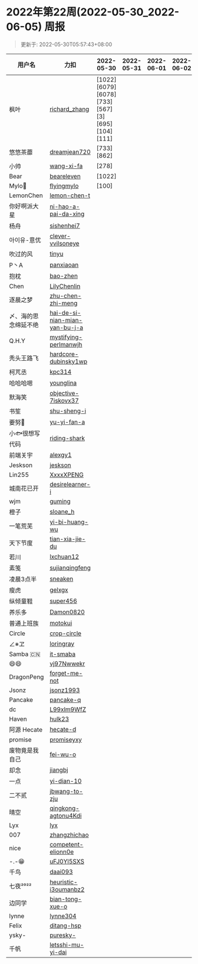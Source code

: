 
# 2022年第22周(2022-05-30_2022-06-05) 周报

> 更新于: 2022-05-30T05:57:43+08:00

| 用户名 | 力扣 |  2022-05-30|2022-05-31|2022-06-01|2022-06-02|2022-06-03|2022-06-04|2022-06-05  | 总计 | 排名 |
| ---- | ---- |    ---- | ---- | ---- | ---- | ---- | ---- | ----   | ---- | ---- |
|枫叶|[richard_zhang](https://leetcode.cn/u/richard_zhang/)|\[1022]\[6079]\[6078]\[733]\[567]\[3]\[695]\[104]\[111]|||||||9|1|
|悠悠茶蘼|[dreamjean720](https://leetcode.cn/u/dreamjean720/)|\[733]\[862]|||||||2|2|
|小帅|[wang-xi-fa](https://leetcode.cn/u/wang-xi-fa/)|\[278]|||||||1|3|
|Bear|[beareleven](https://leetcode.cn/u/beareleven/)|\[1022]|||||||1|3|
|Mylo🐘|[flyingmylo](https://leetcode.cn/u/flyingmylo/)|\[100]|||||||1|3|
|LemonChen|[lemon-chen-t](https://leetcode.cn/u/lemon-chen-t/)||||||||0|4|
|你好啊派大星|[ni-hao-a-pai-da-xing](https://leetcode.cn/u/ni-hao-a-pai-da-xing/)||||||||0|4|
|杨舟|[sishenhei7](https://leetcode.cn/u/sishenhei7/)||||||||0|4|
|아이유-意优|[clever-vvilsoneye](https://leetcode.cn/u/clever-vvilsoneye/)||||||||0|4|
|吹过的风|[tinyu](https://leetcode.cn/u/tinyu/)||||||||0|4|
|P丶A|[panxiaoan](https://leetcode.cn/u/panxiaoan/)||||||||0|4|
|抱枕|[bao-zhen](https://leetcode.cn/u/bao-zhen/)||||||||0|4|
|Chen|[LilyChenlin](https://leetcode.cn/u/LilyChenlin/)||||||||0|4|
|逐晨之梦|[zhu-chen-zhi-meng](https://leetcode.cn/u/zhu-chen-zhi-meng/)||||||||0|4|
|〆、海的思念绵延不绝|[hai-de-si-nian-mian-yan-bu-j-a](https://leetcode.cn/u/hai-de-si-nian-mian-yan-bu-j-a/)||||||||0|4|
|Q.H.Y|[mystifying-perlmanwjh](https://leetcode.cn/u/mystifying-perlmanwjh/)||||||||0|4|
|秃头王路飞|[hardcore-dubinsky1wp](https://leetcode.cn/u/hardcore-dubinsky1wp/)||||||||0|4|
|柯芃丞|[kpc314](https://leetcode.cn/u/kpc314/)||||||||0|4|
|哈哈哈嗯|[younglina](https://leetcode.cn/u/younglina/)||||||||0|4|
|默海笑|[objective-7iskovx37](https://leetcode.cn/u/objective-7iskovx37/)||||||||0|4|
|书笙|[shu-sheng-i](https://leetcode.cn/u/shu-sheng-i/)||||||||0|4|
|要努🌰|[yu-yi-fan-a](https://leetcode.cn/u/yu-yi-fan-a/)||||||||0|4|
|小🐟很想写代码|[riding-shark](https://leetcode.cn/u/riding-shark/)||||||||0|4|
|前端关宇|[alexgy1](https://leetcode.com/u/alexgy1/)||||||||0|4|
|Jeskson|[jeskson](https://leetcode.cn/u/jeskson/)||||||||0|4|
|Lin255|[XxxxXPENG](https://leetcode.cn/u/XxxxXPENG/)||||||||0|4|
|城南花已开|[desirelearner-i](https://leetcode.cn/u/desirelearner-i/)||||||||0|4|
|wjm|[guming](https://leetcode.cn/u/guming/)||||||||0|4|
|橙子|[sloane_h](https://leetcode.cn/u/sloane_h/)||||||||0|4|
|一笔荒芜|[yi-bi-huang-wu](https://leetcode.cn/u/yi-bi-huang-wu/)||||||||0|4|
|天下节度|[tian-xia-jie-du](https://leetcode.cn/u/tian-xia-jie-du/)||||||||0|4|
|若川|[lxchuan12](https://leetcode.cn/u/lxchuan12/)||||||||0|4|
|素笺|[sujianqingfeng](https://leetcode.cn/u/sujianqingfeng/)||||||||0|4|
|凌晨3点半|[sneaken](https://leetcode.cn/u/sneaken/)||||||||0|4|
|瘦虎|[gelxgx](https://leetcode.cn/u/gelxgx/)||||||||0|4|
|纵倾童鞋|[super456](https://leetcode.cn/u/super456/)||||||||0|4|
|养乐多|[Damon0820](https://leetcode.com/u/Damon0820/)||||||||0|4|
|普通上班族|[motokui](https://leetcode.cn/u/motokui/)||||||||0|4|
|Circle|[crop-circle](https://leetcode.cn/u/crop-circle/)||||||||0|4|
|∠※ヱ|[loringray](https://leetcode.cn/u/loringray/)||||||||0|4|
|Samba 🇨🇳|[it-smaba](https://leetcode.cn/u/it-smaba/)||||||||0|4|
|😄😄|[vj97Nwwekr](https://leetcode.cn/u/vj97Nwwekr/)||||||||0|4|
|DragonPeng|[forget-me-not](https://leetcode.cn/u/forget-me-not/)||||||||0|4|
|Jsonz|[jsonz1993](https://leetcode.cn/u/jsonz1993/)||||||||0|4|
|Pancake|[pancake-q](https://leetcode.cn/u/pancake-q/)||||||||0|4|
|dc|[L99xlm9WfZ](https://leetcode.cn/u/L99xlm9WfZ/)||||||||0|4|
|Haven|[hulk23](https://leetcode.cn/u/hulk23/)||||||||0|4|
|阿源 Hecate|[hecate-d](https://leetcode.cn/u/hecate-d/)||||||||0|4|
|promise|[promiseyxy](https://leetcode.cn/u/promiseyxy/)||||||||0|4|
|废物竟是我自己|[fei-wu-o](https://leetcode.cn/u/fei-wu-o/)||||||||0|4|
|却念|[jiangbj](https://leetcode.cn/u/jiangbj/)||||||||0|4|
|一点|[yi-dian-10](https://leetcode.cn/u/yi-dian-10/)||||||||0|4|
|二不贰|[jbwang-to-zju](https://leetcode.cn/u/jbwang-to-zju/)||||||||0|4|
|晴空|[qingkong-agtonu4Kdi](https://leetcode.cn/u/qingkong-agtonu4Kdi/)||||||||0|4|
|Lyx|[lyx](https://leetcode.cn/u/lyx/)||||||||0|4|
|007|[zhangzhichao](https://leetcode.cn/u/zhangzhichao/)||||||||0|4|
|nice|[competent-elionn0e](https://leetcode.cn/u/competent-elionn0e/)||||||||0|4|
|-.-😁|[uFJ0Yl5SXS](https://leetcode.cn/u/uFJ0Yl5SXS/)||||||||0|4|
|千鸟|[daai093](https://leetcode.cn/u/daai093/)||||||||0|4|
|七夜²⁰²²|[heuristic-i3oumanbz2](https://leetcode.cn/u/heuristic-i3oumanbz2/)||||||||0|4|
|边同学|[bian-tong-xue-o](https://leetcode.cn/u/bian-tong-xue-o/)||||||||0|4|
|lynne|[lynne304](https://leetcode.cn/u/lynne304/)||||||||0|4|
|Felix|[ditang-hsp](https://leetcode.cn/u/ditang-hsp/)||||||||0|4|
|ysky-|[puresky-](https://leetcode.cn/u/puresky-/)||||||||0|4|
|千帆|[letsshi-mu-yi-dai](https://leetcode.cn/u/letsshi-mu-yi-dai/)||||||||0|4|
    